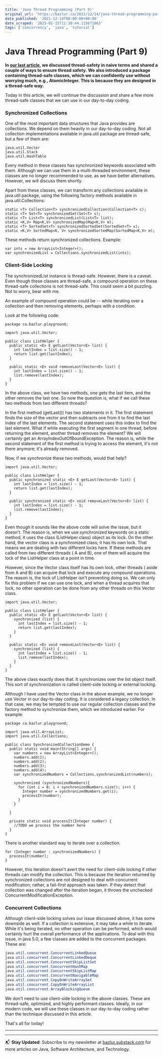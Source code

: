```yaml
---
title: 'Java Thread Programming (Part 9)'
original_url: 'https://bazlur.ca/2021/12/14/java-thread-programming-part-9/'
date_published: '2021-12-14T00:00:00+00:00'
date_scraped: '2025-02-15T11:30:44.115671863'
tags: ['concurrency', 'java', 'tutorial']
---
```


Java Thread Programming (Part 9)
================================

**In [our last article](https://foojay.io/today/java-thread-programming-part-8/), we discussed thread-safety in naive terms and shared a couple of ways to ensure thread safety.** **We also introduced a package containing thread-safe classes, which we can confidently use without worrying much, e.g., AtomicInteger. This is because they are designed in a thread-safe way.**

Today in this article, we will continue the discussion and share a few more thread-safe classes that we can use in our day-to-day coding.

### **Synchronized Collections**

One of the most important data structures that Java provides are collections. We depend on them heavily in our day-to-day coding. Not all collection implementations available in java.util package are thread-safe, but a few of them are:

```
java.util.Vector
java.util.Stack
java.util.HashTable
```

Every method in these classes has synchronized keywords associated with them. Although we can use them in a multi-threaded environment, these classes are no longer recommended to use, as we have better alternatives. However, we will discuss them shortly.

Apart from these classes, we can transform any collections available in java.util package, using the following factory methods available in java.util.Collections:

```
static <T> Collection<T> synchronizedCollection(Collection<T> c); 
static <T> Set<T> synchronizedSet(Set<T> s);
static <T> List<T> synchronizedList(List<T> list); 
static <K,V> Map<K,V> synchronizedMap(Map<K,V> m); 
static <T> SortedSet<T> synchronizedSortedSet(SortedSet<T> s);
static <K,V> SortedMap<K, V> synchronizedSortedMap(SortedMap<K,V> m);
```

These methods return synchronized collections. Example:

```
var ints = new ArrayList<Integer>();
var synchronizedList = Collections.synchronizedList(ints);
```

### **Client-Side Locking**

The synchronizedList instance is thread-safe. However, there is a caveat. Even though these classes are thread-safe, a compound operation on these thread-safe collections is not thread-safe. This could seem a bit puzzling. Not to worry, bear with me.

An example of compound operation could be -- while iterating over a collection and then removing elements, perhaps with a condition.

Look at the following code:

```
package ca.bazlur.playground;

import java.util.Vector;

public class ListHelper {
  public static <E> E getLast(Vector<E> list) {
    int lastIndex = list.size() - 1;
    return list.get(lastIndex);
  }

  public static <E> void removeLast(Vector<E> list) {
    int lastIndex = list.size() - 1;
    list.remove(lastIndex);
  }
}
```

In the above class, we have two methods, one gets the last item, and the other removes the last one. So now the question is, what if we call these two methods from two different threads?

In the first method (getLast()) has two statements in it. The first statement finds the size of the vector and then subtracts one from it to find the last index of the last elements. The second statement uses this index to find the last element. What if while executing the first segment in one thread, before returning the element, another thread removes the element? We will certainly get an ArrayIndexOutOfBoundException. The reason is, while the second statement of the first method is trying to access the element, it's not there anymore; it's already removed.

Now, if we synchronize these two methods, would that help?

```
import java.util.Vector;

public class ListHelper {
  public synchronized static <E> E getLast(Vector<E> list) {
    int lastIndex = list.size() - 1;
    return list.get(lastIndex);
  }

  public synchronized static <E> void removeLast(Vector<E> list) {
    int lastIndex = list.size() - 1;
    list.remove(lastIndex);
  }
}
```

Even though it sounds like the above code will solve the issue, but it doesn't. The reason is, when we use synchronized keywords on a static method, it uses the class (ListHelper.class) object as its lock. On the other hand, the vector class is a synchronized class; it has its own lock. That means we are dealing with two different locks here. If these methods are called from two different threads ( A and B), one of them will acquire the lock of the ListHelper class at a point in time.

However, since the Vector class itself has its own lock, other threads ( aside from A and B) can acquire that lock and execute any compound operations. The reason is, the lock of ListHelper isn't preventing doing so. We can only fix this problem if we can use one lock, and when a thread acquires that lock, no other operation can be done from any other threads on this Vector class.

```
import java.util.Vector;

public class ListHelper {
  public static <E> E getLast(Vector<E> list) {
    synchronized (list) {
      int lastIndex = list.size() - 1;
      return list.get(lastIndex);
    }
  }

  public static <E> void removeLast(Vector<E> list) {
    synchronized (list) {
      int lastIndex = list.size() - 1;
      list.remove(lastIndex);
    }
  }
}
```

The above class exactly does that. It synchronizes over the list object itself. This sort of synchronization is called client-side locking or external locking.

Although I have used the Vector class in the above example, we no longer use Vector in our day-to-day coding. It is considered a legacy collection. In that case, we may be tempted to use our regular collection classes and the factory method to synchronize them, which we introduced earlier. For example:

```
package ca.bazlur.playground;

import java.util.ArrayList;
import java.util.Collections;

public class SynchronizedCollectionDemo {
  public static void main(String[] args) {
    var numbers = new ArrayList<Integer>();
    numbers.add(1);
    numbers.add(2);
    numbers.add(3);
    numbers.add(4);
    var synchronizedNumbers = Collections.synchronizedList(numbers);

    synchronized (synchronizedNumbers){
      for (int i = 0; i < synchronizedNumbers.size(); i++) {
        Integer number = synchronizedNumbers.get(i);
        processIt(number);
      }
    }

  }

  private static void processIt(Integer number) {
    //TODO we process the number here
  }
}
```

There is another standard way to iterate over a collection.

```
for (Integer number : synchronizedNumbers) {
  processIt(number);
}
```

However, this iteration doesn't avert the need for client-side locking if other threads can modify the collection. This is because the iteration returned by synchronized collections are not designed to deal with concurrent modification; rather, a fail-first approach was taken. If they detect that collection was changed after the iteration began, it throws the unchecked ConcurrentModificationException.

### **Concurrent Collections**

Although client-side locking solves our issue discussed above, it has some downside as well. If a collection is extensive, it may take a while to iterate. While it's being iterated, no other operation can be performed, which would certainly hurt the overall performance of the applications. To deal with this issue, in java 5.0, a few classes are added to the concurrent packages. These are:

```java
java.util.concurrent.ConcurrentLinkedQueue
java.util.concurrent.ConcurrentLinkedDeque
java.util.concurrent.ConcurrentSkipListSet
java.util.concurrent.ConcurrentHashMap
java.util.concurrent.ConcurrentSkipListMap
java.util.concurrent.ConcurrentNavigableMap
java.util.concurrent.CopyOnWriteArraySet
java.util.concurrent.CopyOnWriteArrayList
java.util.concurrent.ArrayBlockingQueue
```

We don't need to use client-side locking in the above classes. These are thread-safe, optimized, and highly performant classes. Ideally, in our modern code, we will use these classes in our day-to-day coding rather than the technique discussed in this article.

That's all for today!  

*** ** * ** ***

---

📬 **Stay Updated**: Subscribe to my newsletter at [bazlur.substack.com](https://bazlur.substack.com/) for more articles on Java, Software Architecture, and Technology.
